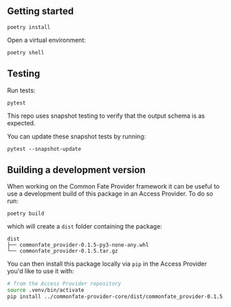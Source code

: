 ## Getting started

```
poetry install
```

Open a virtual environment:

```
poetry shell
```

## Testing

Run tests:

```
pytest
```

This repo uses snapshot testing to verify that the output schema is as expected.

You can update these snapshot tests by running:

```
pytest --snapshot-update
```

## Building a development version

When working on the Common Fate Provider framework it can be useful to use a development build of this package in an Access Provider. To do so run:

```
poetry build
```

which will create a `dist` folder containing the package:

```
dist
├── commonfate_provider-0.1.5-py3-none-any.whl
└── commonfate_provider-0.1.5.tar.gz
```

You can then install this package locally via `pip` in the Access Provider you'd like to use it with:

```bash
# from the Access Provider repository
source .venv/bin/activate
pip install ../commonfate-provider-core/dist/commonfate_provider-0.1.5.tar.gz
```
